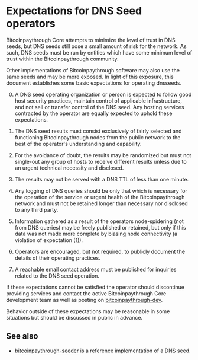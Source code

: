 Expectations for DNS Seed operators
====================================

Bitcoinpaythrough Core attempts to minimize the level of trust in DNS seeds,
but DNS seeds still pose a small amount of risk for the network.
As such, DNS seeds must be run by entities which have some minimum
level of trust within the Bitcoinpaythrough community.

Other implementations of Bitcoinpaythrough software may also use the same
seeds and may be more exposed. In light of this exposure, this
document establishes some basic expectations for operating dnsseeds.

0. A DNS seed operating organization or person is expected to follow good
host security practices, maintain control of applicable infrastructure,
and not sell or transfer control of the DNS seed. Any hosting services
contracted by the operator are equally expected to uphold these expectations.

1. The DNS seed results must consist exclusively of fairly selected and
functioning Bitcoinpaythrough nodes from the public network to the best of the
operator's understanding and capability.

2. For the avoidance of doubt, the results may be randomized but must not
single-out any group of hosts to receive different results unless due to an
urgent technical necessity and disclosed.

3. The results may not be served with a DNS TTL of less than one minute.

4. Any logging of DNS queries should be only that which is necessary
for the operation of the service or urgent health of the Bitcoinpaythrough
network and must not be retained longer than necessary nor disclosed
to any third party.

5. Information gathered as a result of the operators node-spidering
(not from DNS queries) may be freely published or retained, but only
if this data was not made more complete by biasing node connectivity
(a violation of expectation (1)).

6. Operators are encouraged, but not required, to publicly document the
details of their operating practices.

7. A reachable email contact address must be published for inquiries
related to the DNS seed operation.

If these expectations cannot be satisfied the operator should
discontinue providing services and contact the active Bitcoinpaythrough
Core development team as well as posting on
[bitcoinpaythrough-dev](https://lists.linuxfoundation.org/mailman/listinfo/bitcoinpaythrough-dev).

Behavior outside of these expectations may be reasonable in some
situations but should be discussed in public in advance.

See also
----------
- [bitcoinpaythrough-seeder](https://github.com/sipa/bitcoinpaythrough-seeder) is a reference implementation of a DNS seed.
